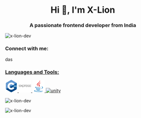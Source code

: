 <h1 align="center">Hi 👋, I'm X-Lion</h1>
<h3 align="center">A passionate frontend developer from India</h3>

<p align="left"> <img src="https://komarev.com/ghpvc/?username=x-lion-dev&label=Profile%20views&color=0e75b6&style=flat" alt="x-lion-dev" /> </p>

<h3 align="left">Connect with me:</h3>
<p align="left"> das <a href="http://192.168.1.254/">
</p>

<h3 align="left">Languages and Tools:</h3>
<p align="left"> <a href="https://www.w3schools.com/cpp/" target="_blank" rel="noreferrer"> <img src="https://raw.githubusercontent.com/devicons/devicon/master/icons/cplusplus/cplusplus-original.svg" alt="cplusplus" width="40" height="40"/> </a> <a href="https://expressjs.com" target="_blank" rel="noreferrer"> <img src="https://raw.githubusercontent.com/devicons/devicon/master/icons/express/express-original-wordmark.svg" alt="express" width="40" height="40"/> </a> <a href="https://www.java.com" target="_blank" rel="noreferrer"> <img src="https://raw.githubusercontent.com/devicons/devicon/master/icons/java/java-original.svg" alt="java" width="40" height="40"/> </a> <a href="https://unity.com/" target="_blank" rel="noreferrer"> <img src="https://www.vectorlogo.zone/logos/unity3d/unity3d-icon.svg" alt="unity" width="40" height="40"/> </a> </p>

<p><img align="center" src="https://github-readme-stats.vercel.app/api/top-langs?username=x-lion-dev&show_icons=true&locale=en&layout=compact" alt="x-lion-dev" /></p>

<p><img align="center" src="https://github-readme-streak-stats.herokuapp.com/?user=x-lion-dev&" alt="x-lion-dev" /></p>
